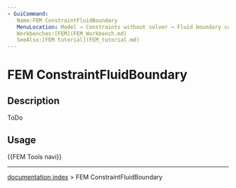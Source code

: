 ```yaml
---
- GuiCommand:
   Name:FEM ConstraintFluidBoundary
   MenuLocation: Model → Constraints without solver → Fluid boundary condition
   Workbenches:[FEM](FEM_Workbench.md)
   SeeAlso:[FEM tutorial](FEM_tutorial.md)
---
```


# FEM ConstraintFluidBoundary

## Description

ToDo

## Usage




 {{FEM Tools navi}}

---
[documentation index](../README.md) > FEM ConstraintFluidBoundary
